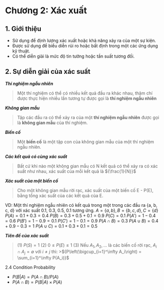 # Chương 2: Xác xuất

## 1. Giới thiệu

- Sử dụng để định lượng xác xuất hoặc khả năng xảy ra của một sự kiện.
- Được sử dụng để biểu diễn rủi ro hoặc bất định trong một các ứng dụng kỹ thuật.
- Có thể diễn giải là mức độ tin tưởng hoặc tần suất tương đối.

## 2. Sự diễn giải của xác suất

***Thí nghiệm ngẫu nhiên***
> Một thí nghiệm có thể có nhiều kết quả đầu ra khác nhau, thậm chí được thực hiện nhiều lần tương tự được gọi là **thí nghiệm ngẫu nhiên**

***Không gian mẫu***
> Tập các đầu ra có thể xảy ra của một **thí nghiệm ngẫu nhiên** được gọi là **không gian mẫu** của thí nghiệm.

***Biến cố***
> Một **biến cố** là một tập con của không gian mẫu của một thí nghiệm ngẫu nhiên.

***Các kết quả có cùng xác suất***
> Bất cứ khi nào một không gian mẫu có N kết quả có thể xảy ra có xác suất như nhau, xác suất của mỗi kết quả là ${\frac{1}{N}}$

***Xác suất của một biến cố***
> Cho một không gian mẫu rời rạc, xác suất của một biến cố E - P(E), bằng tổng xác suất của các kết quả của E.

VD: Một thí nghiệm ngẫu nhiên có kết quả trong một trong các đầu ra {a, b, c, d} với xác suất 0.1, 0.3, 0.5, 0.1 tương ứng. ${A=\{a,b\}, B=\{b,c,d\}, C=\{d\}}$
    ${P(A)=0.1+0.3=0.4}$
    ${P(B)=0.3+0.5+0.1=0.9}$
    ${P(C)=0.1}$
    ${P(A')=1-0.4=0.6}$
    ${P(B')=1-0.9=0.1}$
    ${P(C')=1-0.1=0.9}$
    ${P(A\cap B)=0.3}$
    ${P(A\cup B)=0.4+0.9-0.3=1}$
    ${P(A\cup C)=0.1+0.3+0.1=0.5}$

***Tiên đề của xác suất***
> (1) ${P(S)=1}$
> (2) ${0\le P(E)\le 1}$
> (3) Nếu ${A_1, A_2,...}$ là các biến cố rời rạc, ${A_i\cap A_j=\emptyset}$ với ${i\neq j}$ thì:
    >${P\left(\bigcup_{i=1}^\infty A_i\right) = \sum_{i=1}^\infty P(A_i)}$

2.4 Condition Probability
- ${P(B|A) = P(A\cap B) / P(A)}$
- ${P(A\cap B) = P(B|A) \times P(A)}$


